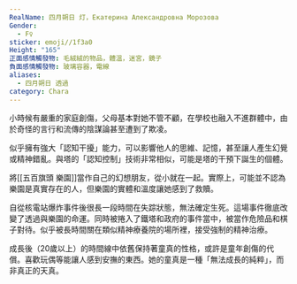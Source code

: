 ```yaml
---
RealName: 四月朔日 灯，Екатерина Александровна Морозова
Gender:
  - F♀
sticker: emoji//1f3a0
Height: "165"
正面感情觸發物: 毛絨絨的物品，體溫，迷宮，鏡子
負面感情觸發物: 玻璃容器，電線
aliases:
  - 四月朔日 透過
category: Chara
---
```

小時候有嚴重的家庭創傷，父母基本對她不管不顧，在學校也融入不進群體中，由於奇怪的言行和流傳的陰謀論甚至遭到了欺凌。

似乎擁有強大「認知干擾」能力，可以影響他人的思維、記憶，甚至讓人產生幻覺或精神錯亂。與塔的「認知控制」技術非常相似，可能是塔的干預下誕生的個體。

將[[五百旗頭 樂園]]當作自己的幻想朋友，從小就在一起。實際上，可能並不認為樂園是真實存在的人，但樂園的實體和溫度讓她感到了救贖。

自從核電站爆炸事件後很長一段時間在失踪狀態，無法確定生死。這場事件徹底改變了透過與樂園的命運。同時被捲入了鐵塔和政府的事件當中，被當作危險品和棋子對待。似乎被長時間關在類似精神療養院的場所裡，接受強制的精神治療。


成長後（20歲以上）的時間線中依舊保持著童真的性格，或許是童年創傷的代償。喜歡玩偶等能讓人感到安撫的東西。她的童真是一種「無法成長的純粹」，而非真正的天真。